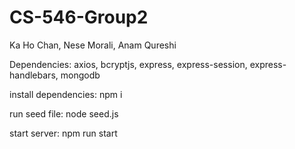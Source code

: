 # CS-546-Group2 

Ka Ho Chan, Nese Morali, Anam Qureshi

Dependencies: 
axios,
bcryptjs, 
express,
express-session,
express-handlebars,
mongodb

install dependencies: npm i

run seed file: node seed.js

start server: npm run start
